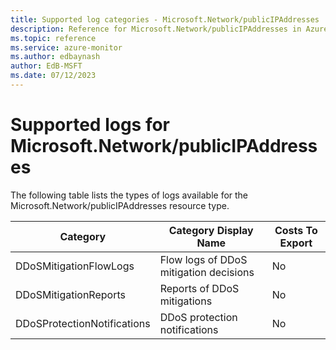 ```yaml
---
title: Supported log categories - Microsoft.Network/publicIPAddresses
description: Reference for Microsoft.Network/publicIPAddresses in Azure Monitor Logs.
ms.topic: reference
ms.service: azure-monitor
ms.author: edbaynash
author: EdB-MSFT
ms.date: 07/12/2023
---
```

# Supported logs for Microsoft.Network/publicIPAddresses  
<!-- Data source : naam-->


  The following table lists the types of logs available for the Microsoft.Network/publicIPAddresses resource type.

|Category|Category Display Name|Costs To Export|
|---|---|---|
|DDoSMitigationFlowLogs |Flow logs of DDoS mitigation decisions |No |
|DDoSMitigationReports |Reports of DDoS mitigations |No |
|DDoSProtectionNotifications |DDoS protection notifications |No |


<!--Gen Date:  Wed Jul 12 2023 17:59:09 GMT+0300 (Israel Daylight Time)-->